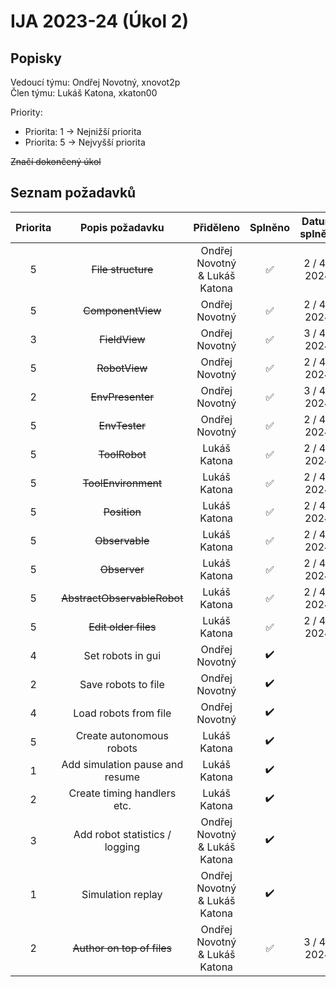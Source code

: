 # IJA 2023-24 (Úkol 2)

## Popisky

Vedoucí týmu: Ondřej Novotný, xnovot2p \
Člen týmu: Lukáš Katona, xkaton00

Priority: 
- Priorita: 1 -> Nejnižší priorita 
- Priorita: 5 -> Nejvyšší priorita

~~Značí dokončený úkol~~ 

## Seznam požadavků

| Priorita |         Popis požadavku         |           Přiděleno           |       Splněno        | Datum splnění |
|:--------:|:-------------------------------:|:-----------------------------:|:--------------------:|:-------------:|
|    5     |       ~~File structure~~        | Ondřej Novotný & Lukáš Katona |  :white_check_mark:  | 2 / 4 / 2024  |
|    5     |        ~~ComponentView~~        |        Ondřej Novotný         |  :white_check_mark:  | 2 / 4 / 2024  |
|    3     |          ~~FieldView~~          |        Ondřej Novotný         |  :white_check_mark:  | 3 / 4 / 2024  | 
|    5     |          ~~RobotView~~          |        Ondřej Novotný         |  :white_check_mark:  | 2 / 4 / 2024  |
|    2     |        ~~EnvPresenter~~         |        Ondřej Novotný         |  :white_check_mark:  | 3 / 4 / 2024  |
|    5     |          ~~EnvTester~~          |        Ondřej Novotný         |  :white_check_mark:  | 2 / 4 / 2024  |
|    5     |          ~~ToolRobot~~          |         Lukáš Katona          |  :white_check_mark:  | 2 / 4 / 2024  |
|    5     |       ~~ToolEnvironment~~       |         Lukáš Katona          |  :white_check_mark:  | 2 / 4 / 2024  |
|    5     |          ~~Position~~           |         Lukáš Katona          |  :white_check_mark:  | 2 / 4 / 2024  |
|    5     |         ~~Observable~~          |         Lukáš Katona          |  :white_check_mark:  | 2 / 4 / 2024  |
|    5     |          ~~Observer~~           |         Lukáš Katona          |  :white_check_mark:  | 2 / 4 / 2024  |
|    5     |   ~~AbstractObservableRobot~~   |         Lukáš Katona          |  :white_check_mark:  | 2 / 4 / 2024  |
|    5     |      ~~Edit older files~~       |         Lukáš Katona          |  :white_check_mark:  | 2 / 4 / 2024  |  
|    4     |        Set robots in gui        |        Ondřej Novotný         |  :heavy_check_mark:  |               |
|    2     |       Save robots to file       |        Ondřej Novotný         |  :heavy_check_mark:  |               |
|    4     |      Load robots from file      |        Ondřej Novotný         |  :heavy_check_mark:  |               |
|    5     |    Create autonomous robots     |         Lukáš Katona          |  :heavy_check_mark:  |               |
|    1     | Add simulation pause and resume |         Lukáš Katona          |  :heavy_check_mark:  |               |
|    2     |   Create timing handlers etc.   |         Lukáš Katona          |  :heavy_check_mark:  |               |
|    3     | Add robot statistics / logging  | Ondřej Novotný & Lukáš Katona |  :heavy_check_mark:  |               |
|    1     |        Simulation replay        | Ondřej Novotný & Lukáš Katona |  :heavy_check_mark:  |               |
|    2     |   ~~Author on top of files~~    | Ondřej Novotný & Lukáš Katona |  :white_check_mark:  | 3 / 4 / 2024  |